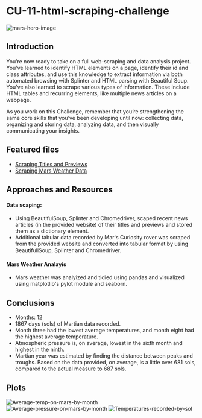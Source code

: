 # CU-11-html-scraping-challenge
![mars-hero-image](https://www.mub.eps.manchester.ac.uk/science-engineering/wp-content/uploads/sites/59/2021/10/Mars-banner.jpg)
   
## Introduction
You’re now ready to take on a full web-scraping and data analysis project. You’ve learned to identify HTML elements on a page, identify their id and class attributes, and use this knowledge to extract information via both automated browsing with Splinter and HTML parsing with Beautiful Soup. You’ve also learned to scrape various types of information. These include HTML tables and recurring elements, like multiple news articles on a webpage.

As you work on this Challenge, remember that you’re strengthening the same core skills that you’ve been developing until now: collecting data, organizing and storing data, analyzing data, and then visually communicating your insights.

## Featured files
 * [Scraping Titles and Previews](https://github.com/anderoos/CU-11-html-scraping-challenge/blob/main/part_1_mars_news.ipynb)
 * [Scraping Mars Weather Data](https://github.com/anderoos/CU-11-html-scraping-challenge/blob/main/part_2_mars_weather.ipynb)
   
## Approaches and Resources
#### Data scaping:
 * Using BeautifulSoup, Splinter and Chromedriver, scaped recent news articles (in the provided website) of their titles and previews and stored them as a dictionary element. 
 * Additional tabular data recorded by Mar's Curiosity rover was scraped from the provided website and converted into tabular format by using BeautifullSoup, Splinter and Chromedriver.
   
#### Mars Weather Analayis 
 * Mars weather was analyized and tidied using pandas and visualized using matplotlib's pylot module and seaborn.
   
## Conclusions 
 * Months: 12
 * 1867 days (sols) of Martian data recorded.
 * Month three had the lowest average temperatures, and month eight had the highest average temperature.
 * Atmospheric pressure is, on average, lowest in the sixth month and highest in the ninth.
 * Martian year was estimated by finding the distance between peaks and troughs. Based on the data provided, on average, is a little over 681 sols, compared to the actual measure to 687 sols.

## Plots
![Average-temp-on-mars-by-month](https://github.com/anderoos/CU-11-html-scraping-challenge/blob/main/Images/temp_by_month.png)
![Average-pressure-on-mars-by-month](https://github.com/anderoos/CU-11-html-scraping-challenge/blob/main/Images/bar_by_month.png)
![Temperatures-recorded-by-sol](https://github.com/anderoos/CU-11-html-scraping-challenge/blob/main/Images/temp_by_sol.png)



